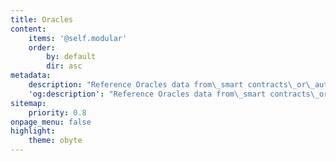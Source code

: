 ```yaml
---
title: Oracles
content:
    items: '@self.modular'
    order:
        by: default
        dir: asc
metadata:
    description: "Reference Oracles data from\_smart contracts\_or\_autonomous agents\_and the resolution of smart contracts or behavior of AAs can depend on the data."
    'og:description': "Reference Oracles data from\_smart contracts\_or\_autonomous agents\_and the resolution of smart contracts or behavior of AAs can depend on the data."
sitemap:
    priority: 0.8
onpage_menu: false
highlight:
    theme: obyte
---
```


